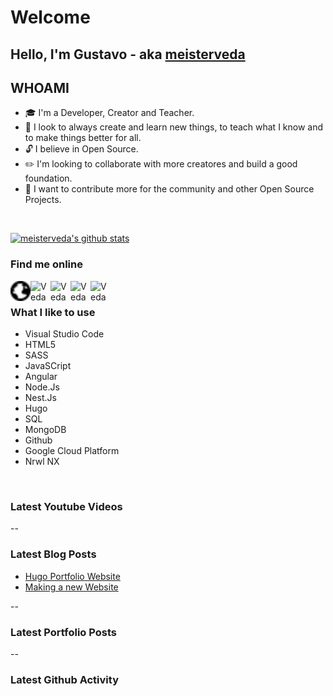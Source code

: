 # Welcome

## Hello, I'm Gustavo - aka [meisterveda][website]

## WHOAMI

- :mortar_board: I'm a Developer, Creator and Teacher.
- :telescope: I look to always create and learn new things, to teach what I know and to make things better for all.
- :unlock: I believe in Open Source.
- :pencil2: I'm looking to collaborate with more creatores and build a good foundation.
- :european_castle: I want to contribute more for the community and other Open Source Projects.

<br />

[![meisterveda's github stats](https://github-readme-stats.vercel.app/api?username=vedacomputing)](https://github.com/vedacomputing/github-readme-stats)

### Find me online

[<img align="left" alt="vedacomputing.com" height="32" width="32" src="https://raw.githubusercontent.com/iconic/open-iconic/master/svg/globe.svg" />][website]
[<img align="left" alt="VedaComputing | YouTube" height="32" width="32" src="https://cdn.jsdelivr.net/npm/simple-icons@v3/icons/youtube.svg" />][youtube]
[<img align="left" alt="VedaComputing | Twitter" height="32" width="32" src="https://cdn.jsdelivr.net/npm/simple-icons@v3/icons/twitter.svg" />][twitter]
[<img align="left" alt="VedaComputing | LinkedIn" height="32" width="32" src="https://cdn.jsdelivr.net/npm/simple-icons@v3/icons/linkedin.svg" />][linkedin]
[<img align="left" alt="VedaComputing | Instagram" height="32" width="32" src="https://cdn.jsdelivr.net/npm/simple-icons@v3/icons/instagram.svg" />][instagram]

<br />

### What I like to use

- Visual Studio Code
- HTML5 
- SASS
- JavaSCript
- Angular
- Node.Js
- Nest.Js
- Hugo
- SQL
- MongoDB
- Github
- Google Cloud Platform
- Nrwl NX

<br />

### Latest Youtube Videos

<!-- YOUTUBE:START -->
<!-- YOUTUBE:END -->

--

### Latest Blog Posts

<!-- BLOG-POST-LIST:START -->
- [Hugo Portfolio Website](https://vedacomputing-3d1f5.web.app/portfolio/hugo-portfolio-website/)
- [Making a new Website](https://vedacomputing-3d1f5.web.app/blog/first-blog/)
<!-- BLOG-POST-LIST:END -->

--

### Latest Portfolio Posts

<!-- PORTFOLIO:START -->
<!-- PORTFOLIO:END -->

--

### Latest Github Activity

<!--START_SECTION:activity-->
<!--END_SECTION:activity-->

[website]: https://vedacomputing.com
[youtube]: https://www.youtube.com/channel/UC5PAzwDbbzsCbtcxPNpSrzw
[twitter]: https://twitter.com/vedacomputing
[linkedin]: https://www.linkedin.com/in/vedacomputing
[instagram]: https://instagram.com/vedacomputing